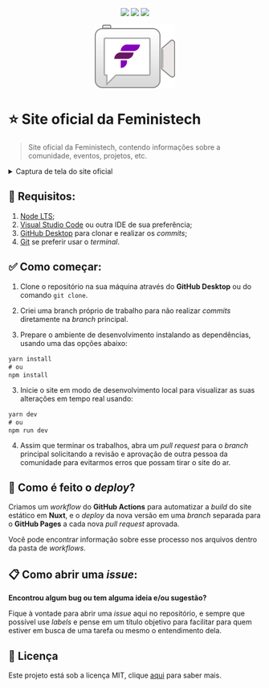 <p align="center">
    <img src="https://img.shields.io/badge/vue-js-%234FC08D.svg?&style=for-the-badge&logo=vue-js&logoColor=white">
    <img src="https://img.shields.io/badge/nuxt-js-%2300C58E.svg?&style=for-the-badge&logo=nuxt-js&logoColor=white">
    <img src="https://img.shields.io/github/license/feministech/site-oficial?style=for-the-badge">
</p>

<p align="center">
    <img src="logo.png">
</p>

# ⭐ Site oficial da Feministech 

> Site oficial da Feministech, contendo informações sobre a comunidade, eventos, projetos, etc.

<details>
    <summary>Captura de tela do site oficial</summary>
    <img src="screenshot.jpeg">
</details>

## 🔎 Requisitos:

1. [Node LTS](https://nodejs.org/en/);
2. [Visual Studio Code](https://code.visualstudio.com/) ou outra IDE de sua preferência;
3. [GitHub Desktop](https://desktop.github.com/) para clonar e realizar os *commits*;
4. [Git](https://git-scm.com/) se preferir usar o *terminal*.

## ✅ Como começar:

1. Clone o repositório na sua máquina através do **GitHub Desktop** ou do comando `git clone`.

2. Criei uma branch próprio de trabalho para não realizar *commits* diretamente na *branch* principal.

3. Prepare o ambiente de desenvolvimento instalando as dependências, usando uma das opções abaixo:

```console
yarn install
# ou
npm install
```

3. Inicie o site em modo de desenvolvimento local para visualizar as suas alterações em tempo real usando:

```console
yarn dev
# ou
npm run dev
```

4. Assim que terminar os trabalhos, abra um *pull request* para o *branch* principal solicitando a revisão e aprovação de outra pessoa da comunidade para evitarmos erros que possam tirar o site do ar.

## 🚀 Como é feito o *deploy*?

Criamos um *workflow* do **GitHub Actions** para automatizar a *build* do site estático em **Nuxt**, e o *deploy* da nova versão em uma *branch* separada para o **GitHub Pages** a cada nova *pull request* aprovada.

Você pode encontrar informação sobre esse processo nos arquivos dentro da pasta de *workflows*.

## 📋 Como abrir uma *issue*:

**Encontrou algum bug ou tem alguma ideia e/ou sugestão?**

Fique à vontade para abrir uma *issue* aqui no repositório, e sempre que possível use *labels* e pense em um título objetivo para facilitar para quem estiver em busca de uma tarefa ou mesmo o entendimento dela.

## 📜 Licença

Este projeto está sob a licença MIT, clique [aqui](LICENSE.md) para saber mais.